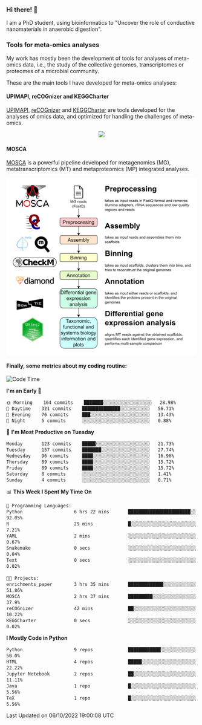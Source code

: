 ### Hi there! 👋

I am a PhD student, using bioinformatics to "Uncover the role of conductive nanomaterials in anaerobic digestion".

### Tools for meta-omics analyses

My work has mostly been the development of tools for analyses of meta-omics data, i.e., the study of the collective genomes, transcriptomes or proteomes of a microbial community.

These are the main tools I have developed for meta-omics analyses:

#### UPIMAPI, reCOGnizer and KEGGCharter

[UPIMAPI](https://github.com/iquasere/UPIMAPI), [reCOGnizer](https://github.com/iquasere/reCOGnizer) and [KEGGCharter](https://github.com/iquasere/KEGGCharter) are tools developed for the analyses of omics data, and optimized for handling the challenges of meta-omics.

<p align="center">
    <img src="assets/annotation_paper.png">
</p>

#### MOSCA

[MOSCA](https://github.com/iquasere/MOSCA) is a powerful pipeline developed for metagenomics (MG), metatranscriptomics (MT) and metaproteomics (MP) integrated analyses.

<p align="center">
    <img src="assets/mosca_workflow.png" align="center" width="700">
</p>


#### Finally, some metrics about my coding routine:

<!--START_SECTION:waka-->
![Code Time](http://img.shields.io/badge/Code%20Time-361%20hrs%2045%20mins-blue)

**I'm an Early 🐤** 

```text
🌞 Morning    164 commits    ███████░░░░░░░░░░░░░░░░░░   28.98% 
🌆 Daytime    321 commits    ██████████████░░░░░░░░░░░   56.71% 
🌃 Evening    76 commits     ███░░░░░░░░░░░░░░░░░░░░░░   13.43% 
🌙 Night      5 commits      ░░░░░░░░░░░░░░░░░░░░░░░░░   0.88%

```
📅 **I'm Most Productive on Tuesday** 

```text
Monday       123 commits    █████░░░░░░░░░░░░░░░░░░░░   21.73% 
Tuesday      157 commits    ███████░░░░░░░░░░░░░░░░░░   27.74% 
Wednesday    96 commits     ████░░░░░░░░░░░░░░░░░░░░░   16.96% 
Thursday     89 commits     ████░░░░░░░░░░░░░░░░░░░░░   15.72% 
Friday       89 commits     ████░░░░░░░░░░░░░░░░░░░░░   15.72% 
Saturday     8 commits      ░░░░░░░░░░░░░░░░░░░░░░░░░   1.41% 
Sunday       4 commits      ░░░░░░░░░░░░░░░░░░░░░░░░░   0.71%

```


📊 **This Week I Spent My Time On** 

```text
💬 Programming Languages: 
Python                   6 hrs 22 mins       ███████████████████████░░   92.05% 
R                        29 mins             █░░░░░░░░░░░░░░░░░░░░░░░░   7.21% 
YAML                     2 mins              ░░░░░░░░░░░░░░░░░░░░░░░░░   0.67% 
Snakemake                0 secs              ░░░░░░░░░░░░░░░░░░░░░░░░░   0.04% 
Text                     0 secs              ░░░░░░░░░░░░░░░░░░░░░░░░░   0.02%

🐱‍💻 Projects: 
enrichments_paper        3 hrs 35 mins       █████████████░░░░░░░░░░░░   51.86% 
MOSCA                    2 hrs 37 mins       █████████░░░░░░░░░░░░░░░░   37.9% 
reCOGnizer               42 mins             ██░░░░░░░░░░░░░░░░░░░░░░░   10.22% 
KEGGCharter              0 secs              ░░░░░░░░░░░░░░░░░░░░░░░░░   0.02%

```

**I Mostly Code in Python** 

```text
Python                   9 repos             ████████████░░░░░░░░░░░░░   50.0% 
HTML                     4 repos             █████░░░░░░░░░░░░░░░░░░░░   22.22% 
Jupyter Notebook         2 repos             ██░░░░░░░░░░░░░░░░░░░░░░░   11.11% 
Java                     1 repo              █░░░░░░░░░░░░░░░░░░░░░░░░   5.56% 
TeX                      1 repo              █░░░░░░░░░░░░░░░░░░░░░░░░   5.56%

```



 Last Updated on 06/10/2022 19:00:08 UTC
<!--END_SECTION:waka-->
